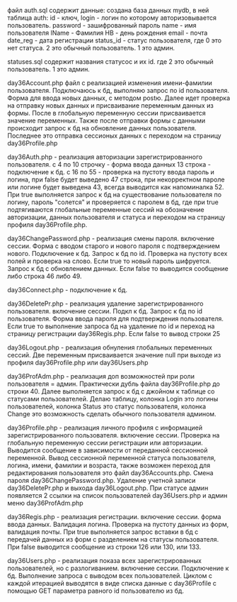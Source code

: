 файл auth.sql содержит данные: создана база данных mydb, в ней таблица auth:
id - ключ, 
login - логин по которому авторизовывается пользователь.
password - зашифрованный пароль
name - имя пользователя
lName - Фамилия
HB - день рождения
email - почта
date_reg - дата регистрации
status_id - статус пользователя, где 0 это нет статуса. 2 это обычный пользователь. 1 это админ.

statuses.sql содержит названия статусос и их id. где 2 это обычный пользователь. 1 это админ.

day36Account.php файл с реализацией изменения имени-фамилии пользователя. Подключаюсь к бд, выполняю запрос по id пользователя. Форма для ввода новых данных, с методом postю. Далее идет проверка на отправку новых данных и присваивание переменным данных из формы. После в глобальную переменную сессии присваивается значение переменных. Также после отправки формы с данными происходит запрос к бд на обновление данных пользователя. Последнее это отправка сессионых данных с переходом на страницу day36Profile.php

day36Auth.php - реализация авторизации зарегистрированного пользователя.
с 4 по 10 строчку - форма ввода данных
13 строка - подключение к бд.
с 16 по 55 - проверка на пустоту ввода пароль и логина, при false будет выведено 47 строка, при некорректном пароле или логине будет выведена 43, всегда выводится как напоминалка 52. При true выполняется запрос к бд на существование пользователя по логину, пароль "солется" и проверяется с паролем в бд, где при true подтягиваются глобальные переменные сессий на обозначение авторизации, данных пользователя и статуса и переходом на страницу профиля day36Profile.php.

day36ChangePassword.php - реализация смены пароля.
включение сессии. Форма с вводом старого и нового пароля с подтверждением нового. Подключение к бд. Запрос к бд по id. Проверка на пустоту всех полей и проверка на слово. Если true то  новый пароль шифруется. Запрос к бд с обновлением данных. Если false то выводится сообщение либо строка 46 либо 49.

day36Connect.php - подключение к бд.

day36DeletePr.php - реализация удаление зарегистрированного пользователя.
включение сессии. Подкл к бд. Запрос к бд по id пользователя. Форма ввода пароля для подтверждения пользователя. Если true  то выполнение запроса бд на удаление по id и переход на страницу регистрации day36Regis.php. Если false то вывод строки 25

day36Logout.php - реализация обнуления глобальных переменных сессий.
Две переменным присваивается значение null при выходе из профиля day36Profile.php или day36Users.php

day36ProfAdm.php - реализация доп возможностей при роли пользователя = админ.
Практически дубль файла day36Profile.php до строки 40. Далее выполняется запрос к бд с джойном к таблице со статусами пользователей. Делаю таблицу, колонка Login это логины пользователей, колонка Status это статус пользователя, колонка Change это возможность сделать обычного пользователя админом.

day36Profile.php - реализация личного профиля с информацией зарегистрированного пользователя.
включение сессии. Проверка на глобальную переменную сессии регистрации или авторизации. Выводится сообщение в зависимости от переданной сессионной переменной. Вывод сессионной переменной статуса пользователя, логина, имени, фамилии и возраста, также возможен переход для редактирования пользователя это файл day36Accounts.php. Смена пароля day36ChangePassword.php. Удаление учетной записи day36DeletePr.php и выхода day36Logout.php. При статусе админ появляется 2 ссылки на список пользователей day36Users.php и админ меню day36ProfAdm.php

day36Regis.php - реализация регистрации.
включение сессии. форма ввода данных. Валидация логина. Проверка на пустоту данных из форм, валидация почты. При true выполняется запрос вставки в бд с передачей данных из форм с разделением на статусы пользователя. При false выводится сообщение из строки 126 или 130, или 133.

day36Users.php - реализация показа всех зарегистрированных пользователей, но с разлогиванием.
включение сессии. Подключение к бд. Выполнение запроса с выводом всех пользователей. Циклом с каждой итерацией выводятся в виде списка данные с day36Profile с помощью GET параметра равного id пользователю из бд.











